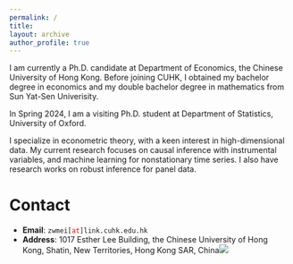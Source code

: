 ```yaml
---
permalink: /
title: 
layout: archive
author_profile: true
---
```




I am currently a Ph.D. candidate at Department of Economics, the Chinese University of Hong Kong. Before joining CUHK, I obtained my bachelor degree in economics and my double bachelor degree in mathematics from Sun Yat-Sen Univerisity. 

In Spring 2024, I am a visiting Ph.D. student at Department of Statistics, University of Oxford.  

I specialize in econometric theory, with a keen interest in high-dimensional data. My current research focuses on causal inference with instrumental variables, and machine learning for nonstationary time series. I also have research works on robust inference for panel data.  



# Contact 

* **Email**: <span>`zwmei[`</span><span style="color:red">`at`</span><span>`]link.cuhk.edu.hk`</span>
* **Address**: 1017 Esther Lee Building, the Chinese University of Hong Kong, Shatin, New Territories, Hong Kong SAR, China<a href='https://clustrmaps.com/site/1c06q'  title='Visit tracker'><img src='//clustrmaps.com/map_v2.png?cl=ffffff&w=1.05&t=n&d=Oa8jPA92TX2-hE4ZWijjjITlpkHzGzOQ6yOEzU7NGR8&co=ffffff&ct=ffffff'/></a>



